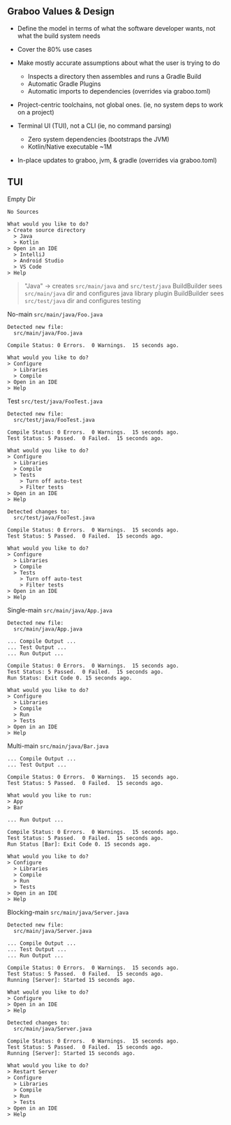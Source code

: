 Graboo Values & Design
-----------------

- Define the model in terms of what the software developer wants, not what the build system needs
- Cover the 80% use cases


- Make mostly accurate assumptions about what the user is trying to do
  - Inspects a directory then assembles and runs a Gradle Build
  - Automatic Gradle Plugins
  - Automatic imports to dependencies (overrides via graboo.toml)
- Project-centric toolchains, not global ones. (ie, no system deps to work on a project)
- Terminal UI (TUI), not a CLI (ie, no command parsing)
  - Zero system dependencies (bootstraps the JVM)
  - Kotlin/Native executable ~1M
- In-place updates to graboo, jvm, & gradle (overrides via graboo.toml)


## TUI

Empty Dir
```
No Sources

What would you like to do?
> Create source directory
  > Java
  > Kotlin
> Open in an IDE
  > IntelliJ
  > Android Studio
  > VS Code
> Help
```

> "Java" -> creates `src/main/java` and `src/test/java`
> BuildBuilder sees `src/main/java` dir and configures java library plugin
> BuildBuilder sees `src/test/java` dir and configures testing

No-main `src/main/java/Foo.java`
```
Detected new file:
  src/main/java/Foo.java

Compile Status: 0 Errors.  0 Warnings.  15 seconds ago.

What would you like to do?
> Configure
  > Libraries
  > Compile
> Open in an IDE
> Help
```

Test `src/test/java/FooTest.java`
```
Detected new file:
  src/test/java/FooTest.java

Compile Status: 0 Errors.  0 Warnings.  15 seconds ago.
Test Status: 5 Passed.  0 Failed.  15 seconds ago.

What would you like to do?
> Configure
  > Libraries
  > Compile
  > Tests
    > Turn off auto-test
    > Filter tests
> Open in an IDE
> Help

Detected changes to:
  src/test/java/FooTest.java

Compile Status: 0 Errors.  0 Warnings.  15 seconds ago.
Test Status: 5 Passed.  0 Failed.  15 seconds ago.

What would you like to do?
> Configure
  > Libraries
  > Compile
  > Tests
    > Turn off auto-test
    > Filter tests
> Open in an IDE
> Help
```

Single-main `src/main/java/App.java`
```
Detected new file:
  src/main/java/App.java

... Compile Output ...
... Test Output ...
... Run Output ...

Compile Status: 0 Errors.  0 Warnings.  15 seconds ago.
Test Status: 5 Passed.  0 Failed.  15 seconds ago.
Run Status: Exit Code 0. 15 seconds ago.

What would you like to do?
> Configure
  > Libraries
  > Compile
  > Run
  > Tests
> Open in an IDE
> Help
```

Multi-main `src/main/java/Bar.java`
```
... Compile Output ...
... Test Output ...

Compile Status: 0 Errors.  0 Warnings.  15 seconds ago.
Test Status: 5 Passed.  0 Failed.  15 seconds ago.

What would you like to run:
> App
> Bar

... Run Output ...

Compile Status: 0 Errors.  0 Warnings.  15 seconds ago.
Test Status: 5 Passed.  0 Failed.  15 seconds ago.
Run Status [Bar]: Exit Code 0. 15 seconds ago.

What would you like to do?
> Configure
  > Libraries
  > Compile
  > Run
  > Tests
> Open in an IDE
> Help
```

Blocking-main `src/main/java/Server.java`
```
Detected new file:
  src/main/java/Server.java

... Compile Output ...
... Test Output ...
... Run Output ...

Compile Status: 0 Errors.  0 Warnings.  15 seconds ago.
Test Status: 5 Passed.  0 Failed.  15 seconds ago.
Running [Server]: Started 15 seconds ago.

What would you like to do?
> Configure
> Open in an IDE
> Help

Detected changes to:
  src/main/java/Server.java

Compile Status: 0 Errors.  0 Warnings.  15 seconds ago.
Test Status: 5 Passed.  0 Failed.  15 seconds ago.
Running [Server]: Started 15 seconds ago.

What would you like to do?
> Restart Server
> Configure
  > Libraries
  > Compile
  > Run
  > Tests
> Open in an IDE
> Help
```